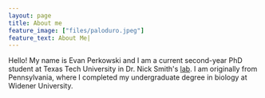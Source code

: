```yaml
---
layout: page
title: About me
feature_image: ["files/paloduro.jpeg"]
feature_text: About Me|
---
```


Hello! My name is Evan Perkowski and I am a current second-year PhD student at Texas Tech University in Dr. Nick Smith's [lab](http://www.smithecophyslab.com/). I am originally from Pennsylvania, where I completed my undergraduate degree in biology at Widener University.
